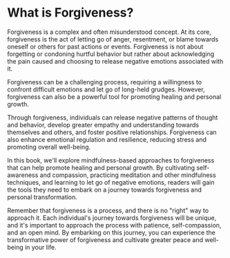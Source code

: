 What is Forgiveness?
==================================

Forgiveness is a complex and often misunderstood concept. At its core, forgiveness is the act of letting go of anger, resentment, or blame towards oneself or others for past actions or events. Forgiveness is not about forgetting or condoning hurtful behavior but rather about acknowledging the pain caused and choosing to release negative emotions associated with it.

Forgiveness can be a challenging process, requiring a willingness to confront difficult emotions and let go of long-held grudges. However, forgiveness can also be a powerful tool for promoting healing and personal growth.

Through forgiveness, individuals can release negative patterns of thought and behavior, develop greater empathy and understanding towards themselves and others, and foster positive relationships. Forgiveness can also enhance emotional regulation and resilience, reducing stress and promoting overall well-being.

In this book, we'll explore mindfulness-based approaches to forgiveness that can help promote healing and personal growth. By cultivating self-awareness and compassion, practicing meditation and other mindfulness techniques, and learning to let go of negative emotions, readers will gain the tools they need to embark on a journey towards forgiveness and personal transformation.

Remember that forgiveness is a process, and there is no "right" way to approach it. Each individual's journey towards forgiveness will be unique, and it's important to approach the process with patience, self-compassion, and an open mind. By embarking on this journey, you can experience the transformative power of forgiveness and cultivate greater peace and well-being in your life.
